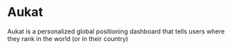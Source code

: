 # Aukat
Aukat is a personalized global positioning dashboard that tells users where they rank in the world (or in their country)
